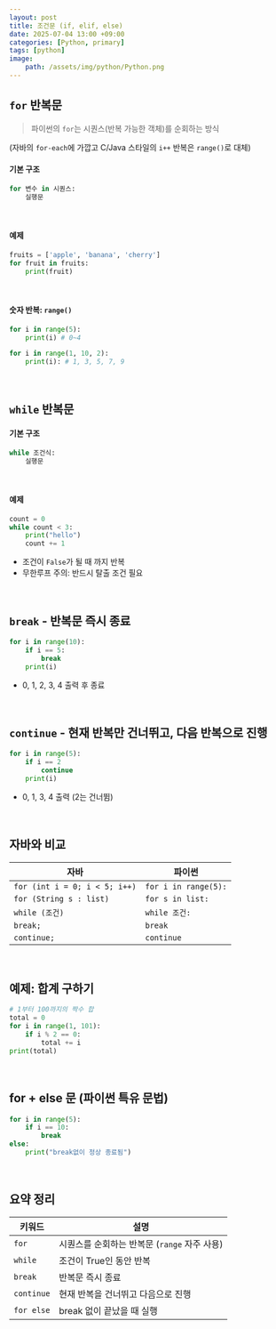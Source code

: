 ```yaml
---
layout: post
title: 조건문 (if, elif, else)
date: 2025-07-04 13:00 +09:00
categories: [Python, primary]
tags: [python]
image:
    path: /assets/img/python/Python.png
---
```


## `for` 반복문

> 파이썬의 `for`는 시퀀스(반복 가능한 객체)를 순회하는 방식

(자바의 `for-each`에 가깝고 C/Java 스타일의 `i++` 반복은 `range()`로 대체)

#### 기본 구조

```python
for 변수 in 시퀀스:
    실행문
```

<br>

#### 예제

```python
fruits = ['apple', 'banana', 'cherry']
for fruit in fruits:
    print(fruit)
```

<br>

#### 숫자 반복: `range()`

```python
for i in range(5):
    print(i) # 0~4
```

```python
for i in range(1, 10, 2):
    print(i): # 1, 3, 5, 7, 9
```

<br>

## `while` 반복문

#### 기본 구조

```python
while 조건식:
    실행문
```

<br>

#### 예제

```python
count = 0
while count < 3:
    print("hello")
    count += 1
```

- 조건이 `False`가 될 때 까지 반복
- 무한루프 주의: 반드시 탈출 조건 필요

<br>

## `break` - 반복문 즉시 종료

```python
for i in range(10):
    if i == 5:
        break
    print(i)
```

- 0, 1, 2, 3, 4 출력 후 종료

<br>

## `continue` - 현재 반복만 건너뛰고, 다음 반복으로 진행

```python
for i in range(5):
    if i == 2
        continue
    print(i)
```

- 0, 1, 3, 4 출력 (2는 건너뜀)

<br>

## 자바와 비교

| 자바                           | 파이썬                |
| ----------------------------- | -------------------- |
| `for (int i = 0; i < 5; i++)` | `for i in range(5):` |
| `for (String s : list)`       | `for s in list:`     |
| `while (조건)`                 | `while 조건:`        |
| `break;`                      | `break`              |
| `continue;`                   | `continue`           |

<br>

## 예제: 합계 구하기

```python
# 1부터 100까지의 짝수 합
total = 0
for i in range(1, 101):
    if i % 2 == 0:
        total += i
print(total)
```

<br>

## for + else 문 (파이썬 특유 문법)

```python
for i in range(5):
    if i == 10:
        break
else:
    print("break없이 정상 종료됨")
```

<br>

## 요약 정리

| 키워드        | 설명                            |
| ---------- | ----------------------------- |
| `for`      | 시퀀스를 순회하는 반복문 (`range` 자주 사용) |
| `while`    | 조건이 True인 동안 반복               |
| `break`    | 반복문 즉시 종료                     |
| `continue` | 현재 반복을 건너뛰고 다음으로 진행           |
| `for else` | break 없이 끝났을 때 실행             |
